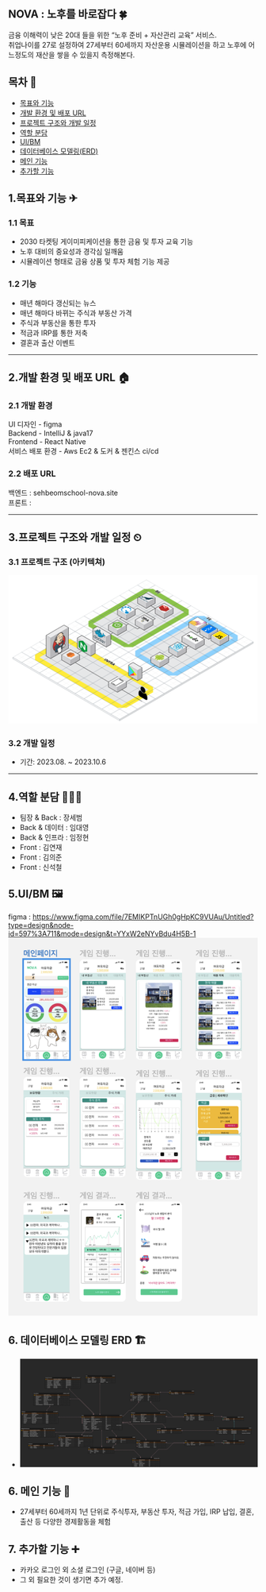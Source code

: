 
## NOVA : 노후를 바로잡다 🍀
  금융 이해력이 낮은 20대 들을 위한 “노후 준비 + 자산관리 교육” 서비스.  
  취업나이를 27로 설정하여 27세부터 60세까지 자산운용 시뮬레이션을 하고 노후에 어느정도의
  재산을 쌓을 수 있을지 측정해본다.

  
## 목차 🥇
- [목표와 기능](#1목표와-기능-)
- [개발 환경 및 배포 URL](#2개발-환경-및-배포-URL-)
- [프로젝트 구조와 개발 일정](#3프로젝트-구조와-개발-일정-)
- [역할 분담](#4역할-분담-)
- [UI/BM](#5uibm-)
- [데이터베이스 모델링(ERD)](#6-데이터베이스-모델링-erd-)
- [메인 기능](#6-메인-기능-)
- [추가할 기능](#7-추가할-기능-)


## 1.목표와 기능 ✈
### 1.1 목표
  - 2030 타켓팅 게이미피케이션을 통한 금융 및 투자 교육 기능
  - 노후 대비의 중요성과 경각심 일깨움
  - 시뮬레이션 형태로 금융 상품 및 투자 체험 기능 제공
  
### 1.2 기능
  - 매년 해마다 갱신되는 뉴스
  - 매년 해마다 바뀌는 주식과 부동산 가격
  - 주식과 부동산을 통한 투자
  - 적금과 IRP를 통한 저축
  - 결혼과 출산 이벤트 

---
## 2.개발 환경 및 배포 URL 🏠 

### 2.1 개발 환경

  UI 디자인
    - figma   
  Backend
    - IntelliJ & java17   
  Frontend
    - React Native  
  서비스 배포 환경
    - Aws Ec2 & 도커 & 젠킨스 ci/cd

### 2.2 배포 URL
  백엔드 : sehbeomschool-nova.site    
  프론트 : 

---
## 3.프로젝트 구조와 개발 일정 ⏲

### 3.1 프로젝트 구조 (아키텍쳐)

![image.png](./image.png)

### 3.2 개발 일정
- 기간: 2023.08. ~ 2023.10.6

---
## 4.역할 분담 🧑‍🤝‍🧑
  - 팀장 & Back : 장세범
  - Back & 데이터 : 임대영
  - Back & 인프라 : 임정현
  - Front : 김연재
  - Front : 김의준
  - Front : 신석철

## 5.UI/BM 🖼

figma : https://www.figma.com/file/7EMIKPTnUGh0gHpKC9VUAu/Untitled?type=design&node-id=597%3A711&mode=design&t=YYxW2eNYvBdu4H5B-1
![image-1.png](./image-1.png)

## 6. 데이터베이스 모델링 ERD 🏗
  - ![image-2.png](./image-2.png)

## 6. 메인 기능 🌟 
  - 27세부터 60세까지 1년 단위로 주식투자, 부동산 투자, 적금 가입, IRP 납입, 결혼, 출산 등 다양한 경제활동을 체험

## 7. 추가할 기능 ➕ 
  - 카카오 로그인 외 소셜 로그인 (구글, 네이버 등)
  - 그 외 필요한 것이 생기면 추가 예정.





